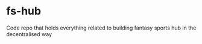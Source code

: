 # fs-hub
Code repo that holds everything related to building fantasy sports hub in the decentralised way
